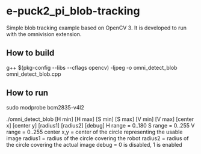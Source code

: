 # e-puck2_pi_blob-tracking
Simple blob tracking example based on OpenCV 3.
It is developed to run with the omnivision extension.

## How to build
g++ $(pkg-config --libs --cflags opencv) -ljpeg -o omni_detect_blob omni_detect_blob.cpp

## How to run
sudo modprobe bcm2835-v4l2

./omni_detect_blob [H min] [H max] [S min] [S max] [V min] [V max] [center x] [center y] [radius1] [radius2] [debug]
H range = 0..180
S range = 0..255
V range = 0..255
center x,y = center of the circle representing the usable image
radius1 = radius of the circle covering the robot
radius2 = radius of the circle covering the actual image
debug = 0 is disabled, 1 is enabled
